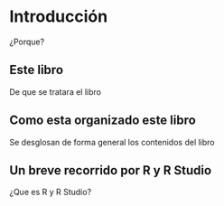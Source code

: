 # Introducción


¿Porque?

## Este libro

De que se tratara el libro

## Como esta organizado este libro

Se desglosan de forma general los contenidos del libro

## Un breve recorrido por R y R Studio

¿Que es R y R Studio?
